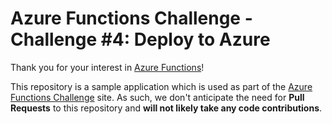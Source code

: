 # Azure Functions Challenge - Challenge #4: Deploy to Azure

Thank you for your interest in [Azure Functions](https://azure.microsoft.com/en-us/documentation/services/functions/)!

This repository is a sample application which is used as part of the [Azure Functions Challenge](https://functionschallenge.azure.com) site. As such, we don't anticipate the need for **Pull Requests** to this repository and **will not likely take any code contributions**.